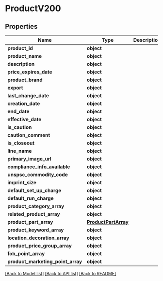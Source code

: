 # ProductV200

## Properties
Name | Type | Description | Notes
------------ | ------------- | ------------- | -------------
**product_id** | **object** |  | 
**product_name** | **object** |  | 
**description** | **object** |  | [optional] 
**price_expires_date** | **object** |  | [optional] 
**product_brand** | **object** |  | [optional] 
**export** | **object** |  | [optional] 
**last_change_date** | **object** |  | [optional] 
**creation_date** | **object** |  | [optional] 
**end_date** | **object** |  | [optional] 
**effective_date** | **object** |  | [optional] 
**is_caution** | **object** |  | [optional] 
**caution_comment** | **object** |  | [optional] 
**is_closeout** | **object** |  | [optional] 
**line_name** | **object** |  | [optional] 
**primary_image_url** | **object** |  | [optional] 
**compliance_info_available** | **object** |  | [optional] 
**unspsc_commodity_code** | **object** |  | [optional] 
**imprint_size** | **object** |  | [optional] 
**default_set_up_charge** | **object** |  | [optional] 
**default_run_charge** | **object** |  | [optional] 
**product_category_array** | **object** |  | 
**related_product_array** | **object** |  | 
**product_part_array** | [**ProductPartArray**](ProductPartArray.md) |  | 
**product_keyword_array** | **object** |  | 
**location_decoration_array** | **object** |  | 
**product_price_group_array** | **object** |  | 
**fob_point_array** | **object** |  | 
**product_marketing_point_array** | **object** |  | 

[[Back to Model list]](../README.md#documentation-for-models) [[Back to API list]](../README.md#documentation-for-api-endpoints) [[Back to README]](../README.md)

